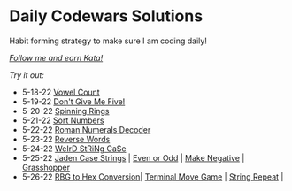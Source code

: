 # Daily Codewars Solutions
Habit forming strategy to make sure I am coding daily!

[_Follow me and earn Kata!_](https://www.codewars.com/users/nuiben)

_Try it out:_
- 5-18-22 [Vowel Count](https://www.codewars.com/kata/54ff3102c1bad923760001f3)
- 5-19-22 [Don't Give Me Five!](https://www.codewars.com/kata/5813d19765d81c592200001a)
- 5-20-22 [Spinning Rings](https://www.codewars.com/kata/59afff65f1c8274f270020f5)
- 5-21-22 [Sort Numbers](https://www.codewars.com/kata/5174a4c0f2769dd8b1000003)
- 5-22-22 [Roman Numerals Decoder](https://www.codewars.com/kata/51b6249c4612257ac0000005)
- 5-23-22 [Reverse Words](https://www.codewars.com/kata/5259b20d6021e9e14c0010d4)
- 5-24-22 [WeIrD StRiNg CaSe](https://www.codewars.com/kata/52b757663a95b11b3d00062d)
- 5-25-22 [Jaden Case Strings](https://www.codewars.com/kata/5390bac347d09b7da40006f6) | [Even or Odd](https://www.codewars.com/kata/53da3dbb4a5168369a0000fe) | [Make Negative](https://www.codewars.com/kata/55685cd7ad70877c23000102) | [Grasshopper](https://www.codewars.com/kata/55f73be6e12baaa5900000d4)
- 5-26-22 [RBG to Hex Conversion](https://www.codewars.com/kata/513e08acc600c94f01000001)| [Terminal Move Game](https://www.codewars.com/kata/563a631f7cbbc236cf0000c2) | [String Repeat](https://www.codewars.com/kata/57a0e5c372292dd76d000d7e) |
